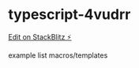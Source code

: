 # typescript-4vudrr

[Edit on StackBlitz ⚡️](https://stackblitz.com/edit/typescript-4vudrr)

example
list
macros/templates

